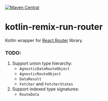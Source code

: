 [![Maven Central](https://img.shields.io/maven-central/v/org.jetbrains.kotlin-wrappers/kotlin-remix-run-router)](https://mvnrepository.com/artifact/org.jetbrains.kotlin-wrappers/kotlin-remix-run-router)

# kotlin-remix-run-router

Kotlin wrapper for [React Router](https://remix.run/docs/en/v1/other-api/react-router) library.

### TODO:

1) Support union type hierarchy:
    * `AgnosticDataRouteObject`
    * `AgnosticRouteObject`
    * `DataResult`
    * `Fetcher` and `FetcherStates`
2) Support indexed type signatures:
    * `RouteData`
